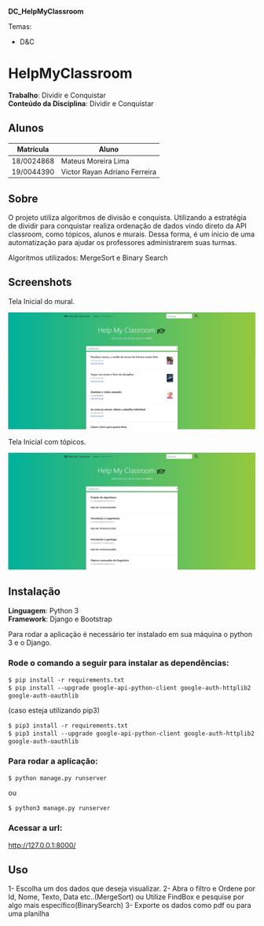**DC_HelpMyClassroom** 

Temas:
 - D&C
 
# HelpMyClassroom

**Trabalho**: Dividir e Conquistar<br>
**Conteúdo da Disciplina**: Dividir e Conquistar<br>

## Alunos
|Matrícula | Aluno |
| -- | -- |
| 18/0024868  |  Mateus Moreira Lima |
| 19/0044390  |  Victor Rayan Adriano Ferreira |

## Sobre 

O projeto utiliza algoritmos de divisão e conquista. Utilizando a estratégia de dividir para conquistar realiza ordenação de dados vindo direto da API classroom, como tópicos, alunos e murais. Dessa forma, é um ínicio de uma automatização para ajudar os professores administrarem suas turmas.

Algoritmos utilizados: MergeSort e Binary Search

## Screenshots

Tela Inicial do mural.

![Tela Inicial do mural](./imgs/homeMural.JPG)

Tela Inicial com tópicos.

![Tela Inicial com tópicos](./imgs/homeTopicos.JPG)


## Instalação 
**Linguagem**:  Python 3<br>
**Framework**: Django e Bootstrap<br>

Para rodar a aplicação é necessário ter instalado em sua máquina o python 3 e o Django.

### Rode o comando a seguir para instalar as dependências:
```console
$ pip install -r requirements.txt
$ pip install --upgrade google-api-python-client google-auth-httplib2 google-auth-oauthlib
```
(caso esteja utilizando pip3)
```console
$ pip3 install -r requirements.txt
$ pip3 install --upgrade google-api-python-client google-auth-httplib2 google-auth-oauthlib
```

### Para rodar a aplicação:

```console
$ python manage.py runserver
```
ou
```console
$ python3 manage.py runserver
```

### Acessar a url: 
http://127.0.0.1:8000/


## Uso 
1- Escolha um dos dados que deseja visualizar.
2- Abra o filtro e Ordene por Id, Nome, Texto, Data etc..(MergeSort) ou Utilize FindBox e pesquise por algo mais específico(BinarySearch)
3- Exporte os dados como pdf ou para uma planilha





